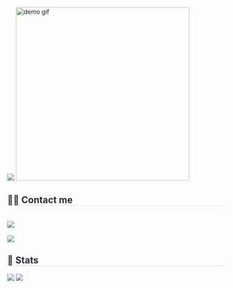<div style="text-align: left;">
    <img src="https://capsule-render.vercel.app/api?type=speech&color=ffffff&height=300&section=header&text=Hello%20World!&fontSize=80&animation=twinkling&fontColor=000000&textBg=true&stroke=000000" />
    <img src="https://media2.giphy.com/media/v1.Y2lkPTc5MGI3NjExOHZianRkZ2lqaTZtNjl6bDJsa211cHR2bGU4NmJzcWo5d3I3bzM3ZCZlcD12MV9pbnRlcm5hbF9naWZfYnlfaWQmY3Q9Zw/heIX5HfWgEYlW/giphy.gif" width="400" alt="demo gif">
    <h2 style="border-bottom: 1px solid #d8dee4; color: #282d33;"> 🧑‍💻 Contact me </h2> <br> 
    <div style="text-align: left;"> <a href=mailto:ghk132435@gmail.com> <img src="https://img.shields.io/badge/Gmail-EA4335?style=for-the-badge&logo=Gmail&logoColor=white&link=mailto:ghk132435@gmail.com"> </a>
          </div>  <br> 
    <div style="text-align: left;"> <a href="https://hits.seeyoufarm.com"> <img src="https://hits.seeyoufarm.com/api/count/incr/badge.svg?url=https%3A%2F%2Fgithub.com%2Fsodaaw%2F&count_bg=%23000000&title_bg=%23000000&icon=github.svg&icon_color=%23FFFFFF&title=GitHub&edge_flat=false"/></a>
       </div> 
    </div>
    <div style="text-align: left;"> 
    <h2 style="border-bottom: 1px solid #d8dee4; color: #282d33;"> 🏅 Stats </h2> <div style="text-align: left;"> <img src="https://github-readme-stats.vercel.app/api?username=sodaaw&bg_color=180,ffe0ed,00000000&title_color=000000&text_color=000000"
         /> <img src="https://github-readme-stats.vercel.app/api/top-langs/?username=sodaaw&layout=compact&bg_color=180,ffe0ed,00000000&title_color=000000&text_color=000000"
           /> </div> 
    </div>
    
